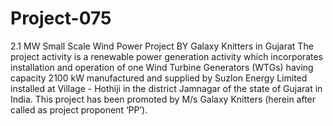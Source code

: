# Project-075
2.1 MW Small Scale Wind Power Project BY Galaxy Knitters in Gujarat
The project activity is a renewable power generation activity which incorporates installation and operation of one Wind Turbine Generators (WTGs) having capacity 2100 kW manufactured and supplied by Suzlon Energy Limited installed at Village - Hothiji in the district Jamnagar of the state of Gujarat in India. This project has been promoted by M/s Galaxy Knitters (herein after called as project proponent ‘PP’).
